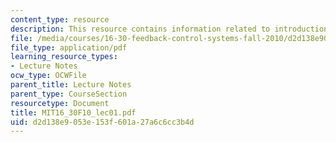 ```yaml
---
content_type: resource
description: This resource contains information related to introduction.
file: /media/courses/16-30-feedback-control-systems-fall-2010/d2d138e9053e153f601a27a6c6cc3b4d_MIT16_30F10_lec01.pdf
file_type: application/pdf
learning_resource_types:
- Lecture Notes
ocw_type: OCWFile
parent_title: Lecture Notes
parent_type: CourseSection
resourcetype: Document
title: MIT16_30F10_lec01.pdf
uid: d2d138e9-053e-153f-601a-27a6c6cc3b4d
---
```

